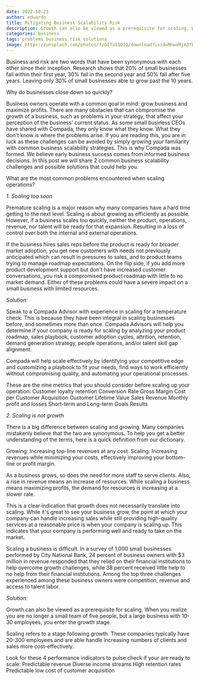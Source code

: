 ```yaml
---
date: 2022-10-21
author: eduardo
title: Mitigating Business Scalability Risk
description: Growth can also be viewed as a prerequisite for scaling. When you realize you are no longer a small team of five people, but a large business with 10-30 employees, you enter the growth stage.
categories: business
tags: problems business risk solutions
image: https://unsplash.com/photos/fzOITuS1DIQ/download?ixid=MnwxMjA3fDB8MXxzZWFyY2h8Mnx8YnVzaW5lc3MlMjBwcm9ibGVtfGVufDB8fHx8MTY2NjIyMDk1NA&force=true&w=1920
---
```


Business and risk are two words that have been synonymous with each other since their inception. Research shows that 20% of small businesses fail within their first year, 30% fail in the second year and 50% fail after five years. Leaving only 30% of small businesses able to grow past the 10 years.

Why do businesses close down so quickly?

Business owners operate with a common goal in mind: grow business and maximize profits. There are many obstacles that can compromise the growth of a business, such as problems in your strategy, that affect your perception of the business' current status. As some small business CEOs have shared with Compada, they only know what they know. What they don't know is where the problems arise. If you are reading this, you are in luck as these challenges can be avoided by simply growing your familiarity with common business scalability strategies. This is why Compada was formed. We believe early business success comes from informed business decisions. In this post we will share 2 common business scalability challenges and possible solutions that could help you.  

What are the most common problems encountered when scaling operations?

*1. Scaling too soon*

Premature scaling is a major reason why many companies have a hard time getting to the next level. Scaling is about growing as efficiently as possible. However, if a business scales too quickly, neither the product, operations, revenue, nor talent will be ready for that expansion. Resulting in a loss of control over both the internal and external operations. 

If the business hires sales reps before the product is ready for broader market adoption, you get new customers with needs not previously anticipated which can result in pressures to sales, and to product teams trying to manage roadmap expectations. On the flip side, if you add more product development support but don't have increased customer conversations, you risk a compromised product roadmap with little to no market demand. Either of these problems could have a severe impact on a small business with limited resources.
 
*Solution:*

Speak to a Compada Advisor with experience in scaling for a temperature check. This is because they have been integral in scaling businesses before, and sometimes more than once. Compada Advisors will help you determine if your company is ready for scaling by analyzing your product roadmap, sales playbook, customer adoption cycles, attrition, retention, demand generation strategy, people operations, and/or talent skill gap alignment.

Compada will help scale effectively by identifying your competitive edge and customizing a playbook to fit your needs, find ways to work efficiently without compromising quality, and automating your operational processes. 

These are the nine metrics that you should consider before scaling up your operation:
Customer loyalty retention
Conversion Rate
Gross Margin
Cost per Customer Acquisition
Customer Lifetime Value
Sales Revenue
Monthly profit and losses
Short-term and Long-term Goals
Results

*2. Scaling is not growth*

There is a big difference between scaling and growing. Many companies mistakenly believe that the two are synonymous. To help you get a better understanding of the terms, here is a quick definition from our dictionary.

Growing: Increasing top-line revenues at any cost. 
Scaling: Increasing revenues while minimizing your costs, effectively improving your bottom-line or profit margin.

As a business grows, so does the need for more staff to serve clients. Also, a rise in revenue means an increase of resources. While scaling a business means maximizing profits, the demand for resources is increasing at a slower rate.

This is a clear indication that growth does not necessarily translate into scaling. While it's great to see your business grow, the point at which your company can handle increasing sales while still providing high-quality services at a reasonable price is when your company is scaling up. This indicates that your company is performing well and ready to take on the market.

Scaling a business is difficult. In a survey of 1,000 small businesses performed by City National Bank, 24 percent of business owners with $3 million in revenue responded that they relied on their financial institutions to help overcome growth challenges, while 38 percent received little help to no help from their financial institutions. Among the top three challenges experienced among these business owners were competition, revenue and access to talent labor.

*Solution:*

Growth can also be viewed as a prerequisite for scaling. When you realize you are no longer a small team of five people, but a large business with 10-30 employees, you enter the growth stage.

Scaling refers to a stage following growth. These companies typically have 20-300 employees and are able handle increasing numbers of clients and sales more cost-effectively.

Look for these 4 performance indicators to pulse check if your are ready to scale:
Predictable revenue
Diverse income streams
High retention rates
Predictable low cost of customer acquisition
